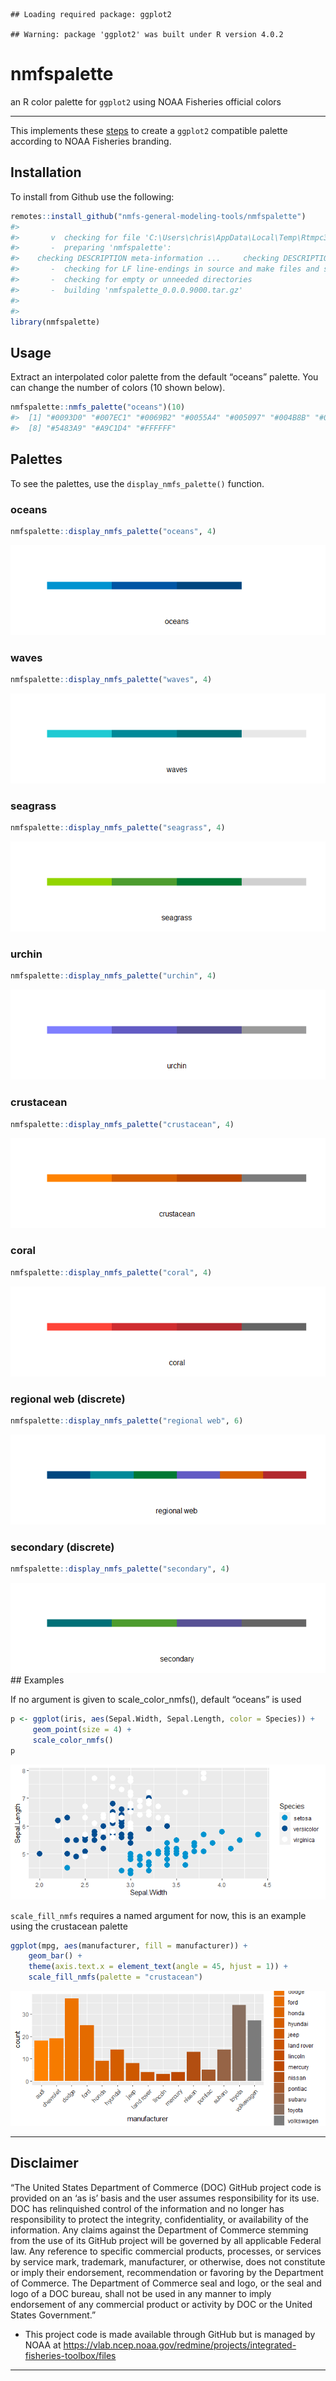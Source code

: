 <!-- README.md is generated from README.Rmd. Please edit that file -->

    ## Loading required package: ggplot2

    ## Warning: package 'ggplot2' was built under R version 4.0.2

# nmfspalette

an R color palette for `ggplot2` using NOAA Fisheries official colors

-----

This implements these
[steps](https://drsimonj.svbtle.com/creating-corporate-colour-palettes-for-ggplot2)
to create a `ggplot2` compatible palette according to NOAA Fisheries
branding.

## Installation

To install from Github use the following:

``` r
remotes::install_github("nmfs-general-modeling-tools/nmfspalette")
#> 
#>       v  checking for file 'C:\Users\chris\AppData\Local\Temp\Rtmpc3C9xW\remotesd4c4aa45765\nmfs-general-modeling-tools-nmfspalette-6bd5e1a/DESCRIPTION' (430ms)
#>       -  preparing 'nmfspalette':
#>    checking DESCRIPTION meta-information ...     checking DESCRIPTION meta-information ...   v  checking DESCRIPTION meta-information
#>       -  checking for LF line-endings in source and make files and shell scripts
#>       -  checking for empty or unneeded directories
#>       -  building 'nmfspalette_0.0.0.9000.tar.gz'
#>      
#> 
library(nmfspalette)
```

## Usage

Extract an interpolated color palette from the default “oceans” palette.
You can change the number of colors (10 shown below).

``` r
nmfspalette::nmfs_palette("oceans")(10)
#>  [1] "#0093D0" "#007EC1" "#0069B2" "#0055A4" "#005097" "#004B8B" "#00467F"
#>  [8] "#5483A9" "#A9C1D4" "#FFFFFF"
```

## Palettes

To see the palettes, use the `display_nmfs_palette()` function.

### oceans

``` r
nmfspalette::display_nmfs_palette("oceans", 4)
```

![](figure/unnamed-chunk-3-1.png)<!-- -->

### waves

``` r
nmfspalette::display_nmfs_palette("waves", 4)
```

![](figure/unnamed-chunk-4-1.png)<!-- -->

### seagrass

``` r
nmfspalette::display_nmfs_palette("seagrass", 4)
```

![](figure/unnamed-chunk-5-1.png)<!-- -->

### urchin

``` r
nmfspalette::display_nmfs_palette("urchin", 4)
```

![](figure/unnamed-chunk-6-1.png)<!-- -->

### crustacean

``` r
nmfspalette::display_nmfs_palette("crustacean", 4)
```

![](figure/unnamed-chunk-7-1.png)<!-- -->

### coral

``` r
nmfspalette::display_nmfs_palette("coral", 4)
```

![](figure/unnamed-chunk-8-1.png)<!-- -->

### regional web (discrete)

``` r
nmfspalette::display_nmfs_palette("regional web", 6)
```

![](figure/unnamed-chunk-9-1.png)<!-- -->

### secondary (discrete)

``` r
nmfspalette::display_nmfs_palette("secondary", 4)
```

![](figure/unnamed-chunk-10-1.png)<!-- --> \#\# Examples

If no argument is given to scale\_color\_nmfs(), default “oceans” is
used

``` r
p <- ggplot(iris, aes(Sepal.Width, Sepal.Length, color = Species)) +
     geom_point(size = 4) +
     scale_color_nmfs()
p
```

![](figure/default_plot-1.png)<!-- -->

`scale_fill_nmfs` requires a named argument for now, this is an example
using the crustacean palette

``` r
ggplot(mpg, aes(manufacturer, fill = manufacturer)) +
    geom_bar() +
    theme(axis.text.x = element_text(angle = 45, hjust = 1)) +
    scale_fill_nmfs(palette = "crustacean")
```

![](figure/scale_fill_example-1.png)<!-- -->

-----

## Disclaimer

“The United States Department of Commerce (DOC) GitHub project code is
provided on an ‘as is’ basis and the user assumes responsibility for its
use. DOC has relinquished control of the information and no longer has
responsibility to protect the integrity, confidentiality, or
availability of the information. Any claims against the Department of
Commerce stemming from the use of its GitHub project will be governed by
all applicable Federal law. Any reference to specific commercial
products, processes, or services by service mark, trademark,
manufacturer, or otherwise, does not constitute or imply their
endorsement, recommendation or favoring by the Department of Commerce.
The Department of Commerce seal and logo, or the seal and logo of a DOC
bureau, shall not be used in any manner to imply endorsement of any
commercial product or activity by DOC or the United States Government.”

  - This project code is made available through GitHub but is managed by
    NOAA at
    <https://vlab.ncep.noaa.gov/redmine/projects/integrated-fisheries-toolbox/files>

-----

